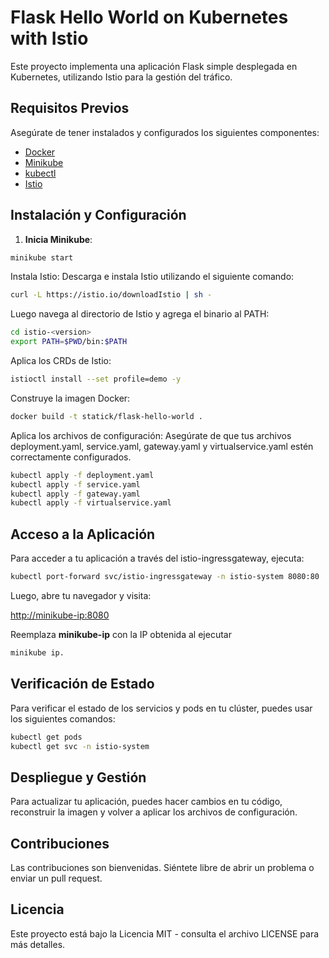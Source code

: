 # Flask Hello World on Kubernetes with Istio

Este proyecto implementa una aplicación Flask simple desplegada en Kubernetes, utilizando Istio para la gestión del tráfico.

## Requisitos Previos

Asegúrate de tener instalados y configurados los siguientes componentes:

- [Docker](https://docs.docker.com/get-docker/)
- [Minikube](https://minikube.sigs.k8s.io/docs/start/)
- [kubectl](https://kubernetes.io/docs/tasks/tools/install-kubectl/)
- [Istio](https://istio.io/latest/docs/setup/getting-started/#download)

## Instalación y Configuración

1. **Inicia Minikube**:
```bash
minikube start
```
Instala Istio: Descarga e instala Istio utilizando el siguiente comando:

```bash
curl -L https://istio.io/downloadIstio | sh -
```
Luego navega al directorio de Istio y agrega el binario al PATH:

```bash
cd istio-<version>
export PATH=$PWD/bin:$PATH
```
Aplica los CRDs de Istio:

```bash
istioctl install --set profile=demo -y
```
Construye la imagen Docker:

```bash
docker build -t statick/flask-hello-world .
```

Aplica los archivos de configuración: Asegúrate de que tus archivos deployment.yaml, service.yaml, gateway.yaml y virtualservice.yaml estén correctamente configurados.

```bash
kubectl apply -f deployment.yaml
kubectl apply -f service.yaml
kubectl apply -f gateway.yaml
kubectl apply -f virtualservice.yaml
```
## Acceso a la Aplicación

Para acceder a tu aplicación a través del istio-ingressgateway, ejecuta:

```bash
kubectl port-forward svc/istio-ingressgateway -n istio-system 8080:80
```
Luego, abre tu navegador y visita:

[http://minikube-ip:8080](http://minikube-ip:8080)

Reemplaza **minikube-ip** con la IP obtenida al ejecutar 

```bash
minikube ip.
```

## Verificación de Estado

Para verificar el estado de los servicios y pods en tu clúster, puedes usar los siguientes comandos:

```bash
kubectl get pods
kubectl get svc -n istio-system
```
## Despliegue y Gestión

Para actualizar tu aplicación, puedes hacer cambios en tu código, reconstruir la imagen y volver a aplicar los archivos de configuración.

## Contribuciones

Las contribuciones son bienvenidas. Siéntete libre de abrir un problema o enviar un pull request.

## Licencia

Este proyecto está bajo la Licencia MIT - consulta el archivo LICENSE para más detalles.
